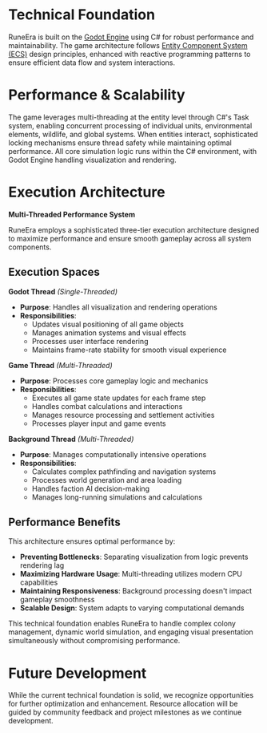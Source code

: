 # **Technical Foundation**

RuneEra is built on the [Godot Engine](https://godotengine.org/) using C# for robust performance and maintainability. 
The game architecture follows [Entity Component System (ECS)](https://en.wikipedia.org/wiki/Entity_component_system) design principles, enhanced with reactive programming 
patterns to ensure efficient data flow and system interactions.

# **Performance & Scalability**

The game leverages multi-threading at the entity level through C#'s Task system, enabling concurrent processing of individual units, 
environmental elements, wildlife, and global systems. When entities interact, sophisticated locking mechanisms ensure thread safety while maintaining optimal performance. 
All core simulation logic runs within the C# environment, with Godot Engine handling visualization and rendering. 

# Execution Architecture

**Multi-Threaded Performance System**

RuneEra employs a sophisticated three-tier execution architecture designed to maximize performance and ensure smooth gameplay across all system components.

## Execution Spaces

**Godot Thread** *(Single-Threaded)*
- **Purpose**: Handles all visualization and rendering operations
- **Responsibilities**:
    - Updates visual positioning of all game objects
    - Manages animation systems and visual effects
    - Processes user interface rendering
    - Maintains frame-rate stability for smooth visual experience

**Game Thread** *(Multi-Threaded)*
- **Purpose**: Processes core gameplay logic and mechanics
- **Responsibilities**:
    - Executes all game state updates for each frame step
    - Handles combat calculations and interactions
    - Manages resource processing and settlement activities
    - Processes player input and game events

**Background Thread** *(Multi-Threaded)*
- **Purpose**: Manages computationally intensive operations
- **Responsibilities**:
    - Calculates complex pathfinding and navigation systems
    - Processes world generation and area loading
    - Handles faction AI decision-making
    - Manages long-running simulations and calculations

## Performance Benefits

This architecture ensures optimal performance by:
- **Preventing Bottlenecks**: Separating visualization from logic prevents rendering lag
- **Maximizing Hardware Usage**: Multi-threading utilizes modern CPU capabilities
- **Maintaining Responsiveness**: Background processing doesn't impact gameplay smoothness
- **Scalable Design**: System adapts to varying computational demands

This technical foundation enables RuneEra to handle complex colony management, dynamic world simulation, and engaging visual presentation simultaneously without compromising performance.


# **Future Development**

While the current technical foundation is solid, we recognize opportunities for further optimization and enhancement. 
Resource allocation will be guided by community feedback and project milestones as we continue development.